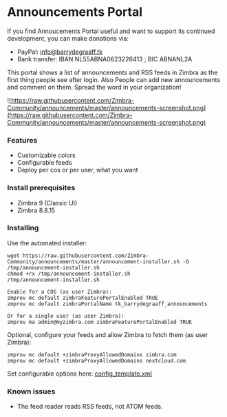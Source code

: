 Announcements Portal
==========

If you find Annoucements Portal useful and want to support its continued development, you can make donations via:
- PayPal: info@barrydegraaff.tk
- Bank transfer: IBAN NL55ABNA0623226413 ; BIC ABNANL2A

This portal shows a list of announcements and RSS feeds in Zimbra as the first thing people see after login. Also People can
add new announcements and comment on them. Spread the word in your organization!

![https://raw.githubusercontent.com/Zimbra-Community/announcements/master/announcements-screenshot.png](https://raw.githubusercontent.com/Zimbra-Community/announcements/master/announcements-screenshot.png)

### Features
  - Customizable colors
  - Configurable feeds
  - Deploy per cos or per user, what you want
  


### Install prerequisites
  - Zimbra 9 (Classic UI)
  - Zimbra 8.8.15
  

### Installing
Use the automated installer:

    wget https://raw.githubusercontent.com/Zimbra-Community/announcements/master/announcement-installer.sh -O /tmp/announcement-installer.sh
    chmod +rx /tmp/announcement-installer.sh
    /tmp/announcement-installer.sh

    Enable for a COS (as user Zimbra):
    zmprov mc default zimbraFeaturePortalEnabled TRUE
    zmprov mc default zimbraPortalName tk_barrydegraaff_announcements

    Or for a single user (as user Zimbra):
    zmprov ma admin@myzimbra.com zimbraFeaturePortalEnabled TRUE

Optional, configure your feeds and allow Zimbra to fetch them (as user Zimbra):

    zmprov mc default +zimbraProxyAllowedDomains zimbra.com
    zmprov mc default +zimbraProxyAllowedDomains nextcloud.com
    
Set configurable options here: [config_template.xml](https://raw.githubusercontent.com/Zimbra-Community/announcements/master/zimlet/tk_barrydegraaff_announcements/config_template.xml)

 
### Known issues

- The feed reader reads RSS feeds, not ATOM feeds.
